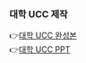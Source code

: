 ### 대학 UCC 제작 
👉[대학 UCC 완성본](https://drive.google.com/file/d/12I03O9_CDN6XzDCKWEMBq9a-YVCSHdk9/view?usp=drivesdk)  
👉[대학 UCC PPT](https://docs.google.com/presentation/d/12LNWi-HR1RW2DqCpQYDkvmU5z55u9jg9/edit?usp=drivesdk&ouid=113462809041377381344&rtpof=true&sd=true)  

